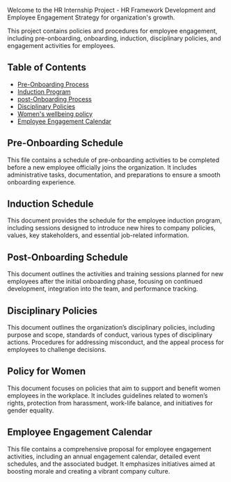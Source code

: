 Welcome to the HR Internship Project - HR Framework Development and Employee Engagement Strategy for organization's growth.

This project contains policies and procedures for employee engagement, including pre-onboarding, onboarding, induction, disciplinary policies, and engagement activities for employees.

## Table of Contents
- [Pre-Onboarding Process](PreOnboarding_Schedule.docx)
- [Induction Program](Induction_Schedule.docx)
- [post-Onboarding Process](PostOnboarding_Schedule.docx)
- [Disciplinary Policies](DisciplinaryPolicies.docx)
- [Women's wellbeing policy](PolicyForWOmen.docx)
- [Employee Engagement Calendar](EmployeeEngagementProposal.docx)


## Pre-Onboarding Schedule
This file contains a schedule of pre-onboarding activities to be completed before a new employee officially joins the organization. 
It includes administrative tasks, documentation, and preparations to ensure a smooth onboarding experience.

## Induction Schedule
This document provides the schedule for the employee induction program, including sessions designed to introduce new hires to company policies, values, key stakeholders, and essential job-related information.

## Post-Onboarding Schedule
This document outlines the activities and training sessions planned for new employees after the initial onboarding phase, focusing on continued development, integration into the team, and performance tracking.

## Disciplinary Policies
This document outlines the organization’s disciplinary policies, including purpose and scope, standards of conduct, various types of disciplinary actions. 
Procedures for addressing misconduct, and the appeal process for employees to challenge decisions.

## Policy for Women
This document focuses on policies that aim to support and benefit women employees in the workplace. 
It includes guidelines related to women’s rights, protection from harassment, work-life balance, and initiatives for gender equality.

## Employee Engagement Calendar
This file contains a comprehensive proposal for employee engagement activities, including an annual engagement calendar, detailed event schedules, and the associated budget. 
It emphasizes initiatives aimed at boosting morale and creating a vibrant company culture.
